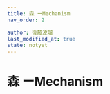```yaml
---
title: 森 ーMechanism
nav_order: 2

author: 後藤波瑠
last_modified_at: true
state: notyet
---
```


# 森 ーMechanism
